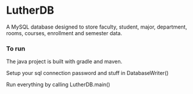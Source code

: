 # LutherDB
A MySQL database designed to store faculty, student, major, department, rooms, courses, enrollment and semester data.

### To run
The java project is built with gradle and maven.

Setup your sql connection password and stuff in DatabaseWriter()

Run everything by calling LutherDB.main()
